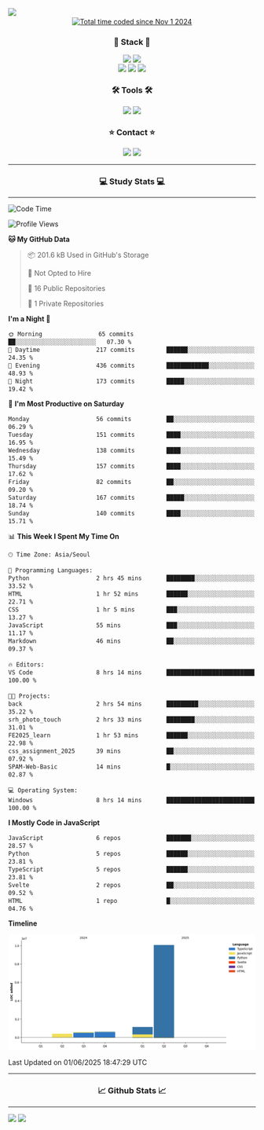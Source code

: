 <img src="https://capsule-render.vercel.app/api?type=waving&color=gradient&height=300&section=header&text=Hello!!&desc=well%20come%20to%20my%20github&fontSize=100&fontAlignY=40" />


<div align="center">
  <a href="https://wakatime.com/@fd6869de-70ad-450d-afba-272b60fdc4d3"><img src="https://wakatime.com/badge/user/fd6869de-70ad-450d-afba-272b60fdc4d3.svg"  alt="Total time coded since Nov 1 2024" /></a>
</div>




<h3 align="center">🌱 Stack 🌱</h3>
<div align="center">
  <img src="https://img.shields.io/badge/typescript-007ACC.svg?style=for-the-badge&logo=typescript&logoColor=white" />
  <img src="https://img.shields.io/badge/next.js-181717?style=for-the-badge&logo=nextdotjs&logoColor=white" />
</div>
<div align="center">
  <img src="https://img.shields.io/badge/javascript-yellow.svg?style=for-the-badge&logo=Javascript&logoColor=white" />
  <img src="https://img.shields.io/badge/html-E34F26?style=for-the-badge&logo=html5&logoColor=white" />
  <img src="https://img.shields.io/badge/css-1572B6?style=for-the-badge&logo=css3&logoColor=white"/>
</div>



<h3 align="center">🛠 Tools 🛠</h3>
<div align="center">
  <img src="https://img.shields.io/badge/github-181717.svg?style=for-the-badge&logo=github&logoColor=white" />
  <img src="https://img.shields.io/badge/Notion-F3F3F3.svg?style=for-the-badge&logo=notion&logoColor=black" />
</div>


<h3 align="center">⭐ Contact ⭐</h3>
<div align="center">
<img src="https://img.shields.io/badge/0sunghee122@gmail.com-EA4335?style=for-the-badge&logo=gmail&logoColor=FFFFFF"/>
<img src="https://img.shields.io/badge/jangseung11-E4405F?style=for-the-badge&logo=instagram&logoColor=FFFFFF"/>
</div>




---
<h3 align="center">💻 Study Stats 💻</h3>

---

<!--START_SECTION:waka-->
![Code Time](http://img.shields.io/badge/Code%20Time-199%20hrs%207%20mins-blue)

![Profile Views](http://img.shields.io/badge/Profile%20Views-0-blue)

**🐱 My GitHub Data** 

> 📦 201.6 kB Used in GitHub's Storage 
 > 
> 🚫 Not Opted to Hire
 > 
> 📜 16 Public Repositories 
 > 
> 🔑 1 Private Repositories 
 > 
**I'm a Night 🦉** 

```text
🌞 Morning                65 commits          ██░░░░░░░░░░░░░░░░░░░░░░░   07.30 % 
🌆 Daytime                217 commits         ██████░░░░░░░░░░░░░░░░░░░   24.35 % 
🌃 Evening                436 commits         ████████████░░░░░░░░░░░░░   48.93 % 
🌙 Night                  173 commits         █████░░░░░░░░░░░░░░░░░░░░   19.42 % 
```
📅 **I'm Most Productive on Saturday** 

```text
Monday                   56 commits          ██░░░░░░░░░░░░░░░░░░░░░░░   06.29 % 
Tuesday                  151 commits         ████░░░░░░░░░░░░░░░░░░░░░   16.95 % 
Wednesday                138 commits         ████░░░░░░░░░░░░░░░░░░░░░   15.49 % 
Thursday                 157 commits         ████░░░░░░░░░░░░░░░░░░░░░   17.62 % 
Friday                   82 commits          ██░░░░░░░░░░░░░░░░░░░░░░░   09.20 % 
Saturday                 167 commits         █████░░░░░░░░░░░░░░░░░░░░   18.74 % 
Sunday                   140 commits         ████░░░░░░░░░░░░░░░░░░░░░   15.71 % 
```


📊 **This Week I Spent My Time On** 

```text
🕑︎ Time Zone: Asia/Seoul

💬 Programming Languages: 
Python                   2 hrs 45 mins       ████████░░░░░░░░░░░░░░░░░   33.52 % 
HTML                     1 hr 52 mins        ██████░░░░░░░░░░░░░░░░░░░   22.71 % 
CSS                      1 hr 5 mins         ███░░░░░░░░░░░░░░░░░░░░░░   13.27 % 
JavaScript               55 mins             ███░░░░░░░░░░░░░░░░░░░░░░   11.17 % 
Markdown                 46 mins             ██░░░░░░░░░░░░░░░░░░░░░░░   09.37 % 

🔥 Editors: 
VS Code                  8 hrs 14 mins       █████████████████████████   100.00 % 

🐱‍💻 Projects: 
back                     2 hrs 54 mins       █████████░░░░░░░░░░░░░░░░   35.22 % 
srh_photo_touch          2 hrs 33 mins       ████████░░░░░░░░░░░░░░░░░   31.01 % 
FE2025_learn             1 hr 53 mins        ██████░░░░░░░░░░░░░░░░░░░   22.98 % 
css_assignment_2025      39 mins             ██░░░░░░░░░░░░░░░░░░░░░░░   07.92 % 
SPAM-Web-Basic           14 mins             █░░░░░░░░░░░░░░░░░░░░░░░░   02.87 % 

💻 Operating System: 
Windows                  8 hrs 14 mins       █████████████████████████   100.00 % 
```

**I Mostly Code in JavaScript** 

```text
JavaScript               6 repos             ███████░░░░░░░░░░░░░░░░░░   28.57 % 
Python                   5 repos             ██████░░░░░░░░░░░░░░░░░░░   23.81 % 
TypeScript               5 repos             ██████░░░░░░░░░░░░░░░░░░░   23.81 % 
Svelte                   2 repos             ██░░░░░░░░░░░░░░░░░░░░░░░   09.52 % 
HTML                     1 repo              █░░░░░░░░░░░░░░░░░░░░░░░░   04.76 % 
```



**Timeline**

![Lines of Code chart](https://raw.githubusercontent.com/Jangseun/Jangseun/main/assets/bar_graph.png)


 Last Updated on 01/06/2025 18:47:29 UTC
<!--END_SECTION:waka-->
---


  

<h3 align="center">📈 Github Stats 📈</h3>

---
<p>
  <img height="180em" src="https://github-readme-stats.vercel.app/api?username=Jangseun&show_icons=true&theme=radical">
  <img height="180em" src="https://github-readme-stats.vercel.app/api/top-langs/?username=Jangseun&layout=compact&theme=radical">
</p>
